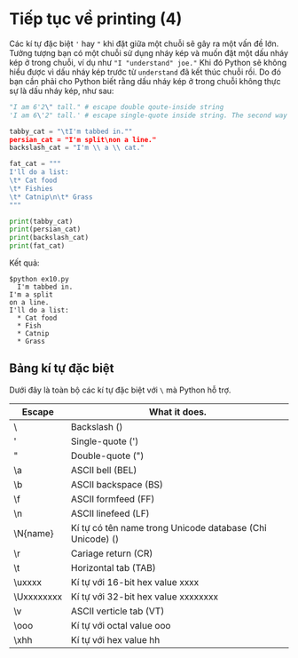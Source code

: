 # Tiếp tục về printing (4)

Các kí tự đặc biệt `'` hay `"` khi đặt giữa một chuỗi sẽ gây ra một vấn đề lớn. Tưởng tượng bạn có một chuỗi sử dụng nháy kép và muốn đặt một dấu nháy kép ở trong chuỗi, ví dụ như `"I "understand" joe."` Khi đó Python sẽ không hiểu được vì dấu nháy kép trước từ `understand` đã kết thúc chuỗi rồi. Do đó bạn cần phải cho Python biết rằng dấu nháy kép ở trong chuỗi không thực sự là dấu nháy kép, như sau:

```py
"I am 6'2\" tall." # escape double qoute-inside string
'I am 6\'2" tall.' # escape single-quote inside string. The second way is by using triple-quotes, which is just """ and work like a string, but also can put many lines of text as you want until you type """ again. We'll also play with these.
```

```py
tabby_cat = "\tI'm tabbed in.""
persian_cat = "I'm split\non a line."
backslash_cat = "I'm \\ a \\ cat."

fat_cat = """
I'll do a list:
\t* Cat food
\t* Fishies
\t* Catnip\n\t* Grass
"""

print(tabby_cat)
print(persian_cat)
print(backslash_cat)
print(fat_cat)
```

Kết quả:

```
$python ex10.py
  I'm tabbed in.
I'm a split
on a line.
I'll do a list:
  * Cat food
  * Fish
  * Catnip
  * Grass
```
## Bảng kí tự đặc biệt

Dưới đây là toàn bộ các kí tự đặc biệt với `\` mà Python hỗ trợ.

| Escape        | What it does.                                             |
| ------------- | --------------------------------------------------------- |
| \\            | Backslash (\)                                             |
| \'            | Single-quote (')                                          |
| \"            | Double-quote (")                                          |
| \a            | ASCII bell (BEL)                                          |
| \b            | ASCII backspace (BS)                                      |
| \f            | ASCII formfeed (FF)                                       |
| \n            | ASCII linefeed (LF)                                       |
| \N{name}      | Kí tự có tên name trong Unicode database (Chỉ Unicode) (\) |
| \r            | Cariage return (CR)                                       |
| \t            | Horizontal tab (TAB)                                      |
| \uxxxx        | Kí tự với 16-bit hex value xxxx                           |
| \Uxxxxxxxx    | Kí tự với 32-bit hex value xxxxxxxx                       |
| \v            | ASCII verticle tab (VT)                                   |
| \ooo          | Kí tự với octal value ooo                                 |
| \xhh          | Kí tự với hex value hh                                    |